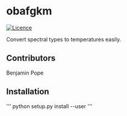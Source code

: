 # obafgkm

[![Licence](http://img.shields.io/badge/license-GPLv3-blue.svg?style=flat)](http://www.gnu.org/licenses/gpl-3.0.html)

Convert spectral types to temperatures easily.

## Contributors

Benjamin Pope

## Installation

'''
python setup.py install --user
'''